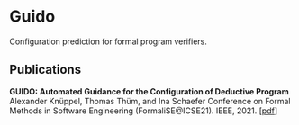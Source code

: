 # Guido
Configuration prediction for formal program verifiers.

## Publications

**GUIDO: Automated Guidance for the Configuration of Deductive Program**  
Alexander Knüppel, Thomas Thüm, and Ina Schaefer
Conference on Formal Methods in Software Engineering (FormaliSE@ICSE21). IEEE, 2021.
[[pdf](https://ieeexplore.ieee.org/document/9460953)]
